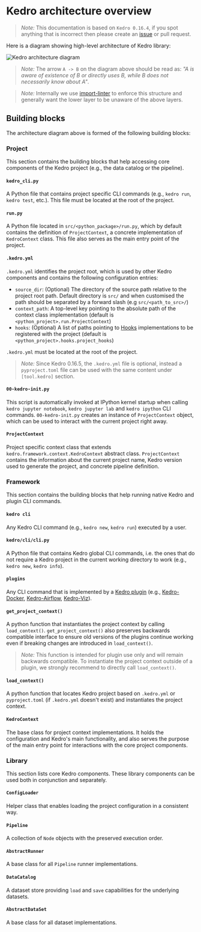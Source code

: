 # Kedro architecture overview


> *Note:* This documentation is based on `Kedro 0.16.4`, if you spot anything that is incorrect then please create an [issue](https://github.com/quantumblacklabs/kedro/issues) or pull request.

Here is a diagram showing high-level architecture of Kedro library:

![Kedro architecture diagram](../meta/images/kedro_architecture.png)

> *Note:* The arrow `A -> B` on the diagram above should be read as: _"A is aware of existence of B or directly uses B, while B does not necessarily know about A"_.

> *Note:* Internally we use [import-linter](https://github.com/seddonym/import-linter/) to enforce this structure and generally want the lower layer to be unaware of the above layers.

## Building blocks

The architecture diagram above is formed of the following building blocks:

### Project

This section contains the building blocks that help accessing core components of the Kedro project (e.g., the data catalog or the pipeline).

#### `kedro_cli.py`

A Python file that contains project specific CLI commands (e.g., `kedro run`, `kedro test`, etc.). This file must be located at the root of the project.

#### `run.py`

A Python file located in `src/<python_package>/run.py`, which by default contains the definition of `ProjectContext`, a concrete implementation of `KedroContext` class. This file also serves as the main entry point of the project.

#### `.kedro.yml`

`.kedro.yml` identifies the project root, which is used by other Kedro components and contains the following configuration entries:
- `source_dir`: (Optional) The directory of the source path relative to the project root path. Default directory is `src/` and when customised the path should be separated by a forward slash (e.g `src/<path_to_src>/`)
- `context_path`: A top-level key pointing to the absolute path of the context class implementation (default is `<python_project>.run.ProjectContext`)
- `hooks`: (Optional) A list of paths pointing to [Hooks](../07_extend_kedro/04_hooks.md) implementations to be registered with the project (default is `<python_project>.hooks.project_hooks`)

`.kedro.yml` must be located at the root of the project.

> *Note:* Since Kedro 0.16.5, the `.kedro.yml` file is optional, instead a `pyproject.toml` file can be used with the same content under `[tool.kedro]` section.

#### `00-kedro-init.py`

This script is automatically invoked at IPython kernel startup when calling `kedro jupyter notebook`, `kedro jupyter lab` and `kedro ipython` CLI commands. `00-kedro-init.py` creates an instance of `ProjectContext` object, which can be used to interact with the current project right away.

#### `ProjectContext`

Project specific context class that extends `kedro.framework.context.KedroContext` abstract class. `ProjectContext` contains the information about the current project name, Kedro version used to generate the project, and concrete pipeline definition.

### Framework

This section contains the building blocks that help running native Kedro and plugin CLI commands.

#### `kedro cli`

Any Kedro CLI command (e.g., `kedro new`, `kedro run`) executed by a user.

#### `kedro/cli/cli.py`

A Python file that contains Kedro global CLI commands, i.e. the ones that do not require a Kedro project in the current working directory to work (e.g., `kedro new`, `kedro info`).

#### `plugins`

Any CLI command that is implemented by a [Kedro plugin](../07_extend_kedro/05_plugins.md) (e.g., [Kedro-Docker](https://github.com/quantumblacklabs/kedro-docker), [Kedro-Airflow](https://github.com/quantumblacklabs/kedro-airflow), [Kedro-Viz](https://github.com/quantumblacklabs/kedro-viz)).

#### `get_project_context()`

A python function that instantiates the project context by calling `load_context()`. `get_project_context()` also preserves backwards compatible interface to ensure old versions of the plugins continue working even if breaking changes are introduced in `load_context()`.

> *Note:* This function is intended for plugin use only and will remain backwards compatible. To instantiate the project context outside of a plugin, we strongly recommend to directly call `load_context()`.

#### `load_context()`

A python function that locates Kedro project based on `.kedro.yml` or `pyproject.toml` (if `.kedro.yml` doesn't exist) and instantiates the project context.

#### `KedroContext`

The base class for project context implementations. It holds the configuration and Kedro's main functionality, and also serves the purpose of the main entry point for interactions with the core project components.

### Library

This section lists core Kedro components. These library components can be used both in conjunction and separately.

#### `ConfigLoader`

Helper class that enables loading the project configuration in a consistent way.

#### `Pipeline`

A collection of `Node` objects with the preserved execution order.

#### `AbstractRunner`

A base class for all `Pipeline` runner implementations.

#### `DataCatalog`

A dataset store providing `load` and `save` capabilities for the underlying datasets.

#### `AbstractDataSet`

A base class for all dataset implementations.
